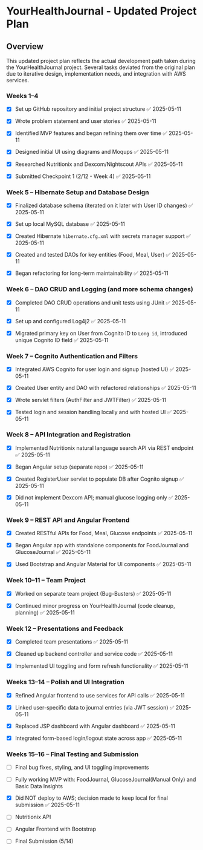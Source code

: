 # YourHealthJournal - Updated Project Plan

## Overview

This updated project plan reflects the actual development path taken during the YourHealthJournal project. Several tasks deviated from the original plan due to iterative design, implementation needs, and integration with AWS services.
### Weeks 1–4

- [x] Set up GitHub repository and initial project structure ✅ 2025-05-11

- [x] Wrote problem statement and user stories ✅ 2025-05-11

- [x] Identified MVP features and began refining them over time ✅ 2025-05-11

- [x] Designed initial UI using diagrams and Moqups ✅ 2025-05-11

- [x] Researched Nutritionix and Dexcom/Nightscout APIs ✅ 2025-05-11

- [x] Submitted Checkpoint 1 (2/12 - Week 4) ✅ 2025-05-11

### Week 5 – Hibernate Setup and Database Design

- [x] Finalized database schema (iterated on it later with User ID changes) ✅ 2025-05-11

- [x] Set up local MySQL database ✅ 2025-05-11

- [x] Created Hibernate `hibernate.cfg.xml` with secrets manager support ✅ 2025-05-11

- [x] Created and tested DAOs for key entities (Food, Meal, User) ✅ 2025-05-11

- [x] Began refactoring for long-term maintainability ✅ 2025-05-11

### Week 6 – DAO CRUD and Logging (and more schema changes)

- [x] Completed DAO CRUD operations and unit tests using JUnit ✅ 2025-05-11

- [x] Set up and configured Log4j2 ✅ 2025-05-11

- [x] Migrated primary key on User from Cognito ID to `Long id`, introduced unique Cognito ID field ✅ 2025-05-11
### Week 7 – Cognito Authentication and Filters

- [x] Integrated AWS Cognito for user login and signup (hosted UI) ✅ 2025-05-11

- [x] Created User entity and DAO with refactored relationships ✅ 2025-05-11

- [x] Wrote servlet filters (AuthFilter and JWTFilter) ✅ 2025-05-11

- [x] Tested login and session handling locally and with hosted UI ✅ 2025-05-11

### Week 8 – API Integration and Registration

- [x] Implemented Nutritionix natural language search API via REST endpoint ✅ 2025-05-11

- [x] Began Angular setup (separate repo) ✅ 2025-05-11

- [x] Created RegisterUser servlet to populate DB after Cognito signup ✅ 2025-05-11

- [x] Did not implement Dexcom API; manual glucose logging only ✅ 2025-05-11

### Week 9 – REST API and Angular Frontend

- [x] Created RESTful APIs for Food, Meal, Glucose endpoints ✅ 2025-05-11

- [x] Began Angular app with standalone components for FoodJournal and GlucoseJournal ✅ 2025-05-11

- [x] Used Bootstrap and Angular Material for UI components ✅ 2025-05-11

### Week 10–11 – Team Project

- [x] Worked on separate team project (Bug-Busters) ✅ 2025-05-11

- [x] Continued minor progress on YourHealthJournal (code cleanup, planning) ✅ 2025-05-11

### Week 12 – Presentations and Feedback

- [x] Completed team presentations ✅ 2025-05-11

- [x] Cleaned up backend controller and service code ✅ 2025-05-11

- [x] Implemented UI toggling and form refresh functionality ✅ 2025-05-11


### Weeks 13–14 – Polish and UI Integration

- [x] Refined Angular frontend to use services for API calls ✅ 2025-05-11

- [x] Linked user-specific data to journal entries (via JWT session) ✅ 2025-05-11

- [x] Replaced JSP dashboard with Angular dashboard ✅ 2025-05-11

- [x] Integrated form-based login/logout state across app ✅ 2025-05-11

### Weeks 15–16 – Final Testing and Submission

- [ ] Final bug fixes, styling, and UI toggling improvements

- [ ] Fully working MVP with: FoodJournal, GlucoseJournal(Manual Only) and Basic Data Insights

- [x] Did NOT deploy to AWS; decision made to keep local for final submission ✅ 2025-05-11

- [ ] Nutritionix API

- [ ] Angular Frontend with Bootstrap

- [ ] Final Submission (5/14)
